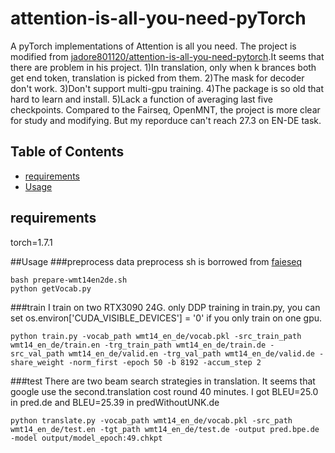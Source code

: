 # attention-is-all-you-need-pyTorch
A pyTorch implementations of Attention is all you need.
The project is modified from [jadore801120/attention-is-all-you-need-pytorch](https://github.com/jadore801120/attention-is-all-you-need-pytorch).It seems that there are problem in his project. 
1)In translation, only when k brances both get end token, translation is picked from them.
2)The mask for decoder don't work.
3)Don't support multi-gpu training.
4)The package is so old that hard to learn and install.
5)Lack a function of averaging last five checkpoints.
Compared to the Fairseq, OpenMNT, the project is more clear for study and modifying.
But my reporduce can't reach 27.3 on EN-DE task.

## Table of Contents
- [requirements](#requirements)
- [Usage](#usage)

## requirements
torch=1.7.1

##Usage
###preprocess data
preprocess sh is borrowed from [faieseq](https://github.com/facebookresearch/fairseq/tree/main/examples/translation)
```
bash prepare-wmt14en2de.sh
python getVocab.py
```

###train
I train on two RTX3090 24G. only DDP training in train.py, you can set os.environ['CUDA_VISIBLE_DEVICES'] = '0' if you only train on one gpu.
```
python train.py -vocab_path wmt14_en_de/vocab.pkl -src_train_path wmt14_en_de/train.en -trg_train_path wmt14_en_de/train.de -src_val_path wmt14_en_de/valid.en -trg_val_path wmt14_en_de/valid.de -share_weight -norm_first -epoch 50 -b 8192 -accum_step 2 
```

###test
There are two beam search strategies in translation. It seems that google use the second.translation cost round 40 minutes. I got BLEU=25.0 in pred.de and BLEU=25.39 in predWithoutUNK.de
```
python translate.py -vocab_path wmt14_en_de/vocab.pkl -src_path wmt14_en_de/test.en -tgt_path wmt14_en_de/test.de -output pred.bpe.de -model output/model_epoch:49.chkpt
```

